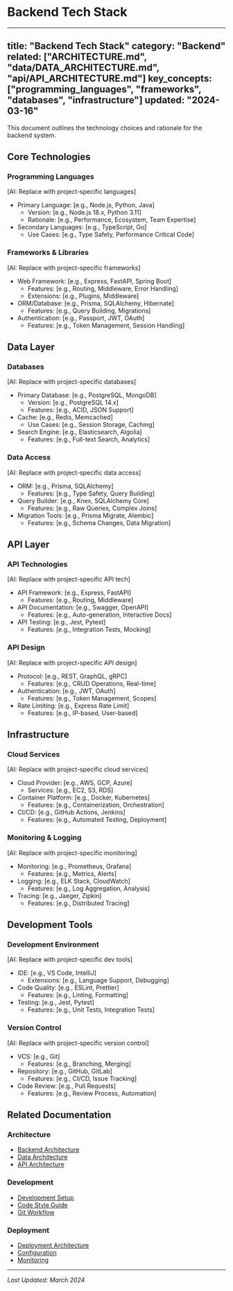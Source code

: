 # Backend Tech Stack

---
title: "Backend Tech Stack"
category: "Backend"
related: ["ARCHITECTURE.md", "data/DATA_ARCHITECTURE.md", "api/API_ARCHITECTURE.md"]
key_concepts: ["programming_languages", "frameworks", "databases", "infrastructure"]
updated: "2024-03-16"
---

This document outlines the technology choices and rationale for the backend system.

## Core Technologies

### Programming Languages
[AI: Replace with project-specific languages]
- Primary Language: [e.g., Node.js, Python, Java]
  - Version: [e.g., Node.js 18.x, Python 3.11]
  - Rationale: [e.g., Performance, Ecosystem, Team Expertise]
- Secondary Languages: [e.g., TypeScript, Go]
  - Use Cases: [e.g., Type Safety, Performance Critical Code]

### Frameworks & Libraries
[AI: Replace with project-specific frameworks]
- Web Framework: [e.g., Express, FastAPI, Spring Boot]
  - Features: [e.g., Routing, Middleware, Error Handling]
  - Extensions: [e.g., Plugins, Middleware]
- ORM/Database: [e.g., Prisma, SQLAlchemy, Hibernate]
  - Features: [e.g., Query Building, Migrations]
- Authentication: [e.g., Passport, JWT, OAuth]
  - Features: [e.g., Token Management, Session Handling]

## Data Layer

### Databases
[AI: Replace with project-specific databases]
- Primary Database: [e.g., PostgreSQL, MongoDB]
  - Version: [e.g., PostgreSQL 14.x]
  - Features: [e.g., ACID, JSON Support]
- Cache: [e.g., Redis, Memcached]
  - Use Cases: [e.g., Session Storage, Caching]
- Search Engine: [e.g., Elasticsearch, Algolia]
  - Features: [e.g., Full-text Search, Analytics]

### Data Access
[AI: Replace with project-specific data access]
- ORM: [e.g., Prisma, SQLAlchemy]
  - Features: [e.g., Type Safety, Query Building]
- Query Builder: [e.g., Knex, SQLAlchemy Core]
  - Features: [e.g., Raw Queries, Complex Joins]
- Migration Tools: [e.g., Prisma Migrate, Alembic]
  - Features: [e.g., Schema Changes, Data Migration]

## API Layer

### API Technologies
[AI: Replace with project-specific API tech]
- API Framework: [e.g., Express, FastAPI]
  - Features: [e.g., Routing, Middleware]
- API Documentation: [e.g., Swagger, OpenAPI]
  - Features: [e.g., Auto-generation, Interactive Docs]
- API Testing: [e.g., Jest, Pytest]
  - Features: [e.g., Integration Tests, Mocking]

### API Design
[AI: Replace with project-specific API design]
- Protocol: [e.g., REST, GraphQL, gRPC]
  - Features: [e.g., CRUD Operations, Real-time]
- Authentication: [e.g., JWT, OAuth]
  - Features: [e.g., Token Management, Scopes]
- Rate Limiting: [e.g., Express Rate Limit]
  - Features: [e.g., IP-based, User-based]

## Infrastructure

### Cloud Services
[AI: Replace with project-specific cloud services]
- Cloud Provider: [e.g., AWS, GCP, Azure]
  - Services: [e.g., EC2, S3, RDS]
- Container Platform: [e.g., Docker, Kubernetes]
  - Features: [e.g., Containerization, Orchestration]
- CI/CD: [e.g., GitHub Actions, Jenkins]
  - Features: [e.g., Automated Testing, Deployment]

### Monitoring & Logging
[AI: Replace with project-specific monitoring]
- Monitoring: [e.g., Prometheus, Grafana]
  - Features: [e.g., Metrics, Alerts]
- Logging: [e.g., ELK Stack, CloudWatch]
  - Features: [e.g., Log Aggregation, Analysis]
- Tracing: [e.g., Jaeger, Zipkin]
  - Features: [e.g., Distributed Tracing]

## Development Tools

### Development Environment
[AI: Replace with project-specific dev tools]
- IDE: [e.g., VS Code, IntelliJ]
  - Extensions: [e.g., Language Support, Debugging]
- Code Quality: [e.g., ESLint, Prettier]
  - Features: [e.g., Linting, Formatting]
- Testing: [e.g., Jest, Pytest]
  - Features: [e.g., Unit Tests, Integration Tests]

### Version Control
[AI: Replace with project-specific version control]
- VCS: [e.g., Git]
  - Features: [e.g., Branching, Merging]
- Repository: [e.g., GitHub, GitLab]
  - Features: [e.g., CI/CD, Issue Tracking]
- Code Review: [e.g., Pull Requests]
  - Features: [e.g., Review Process, Automation]

## Related Documentation

### Architecture
- [Backend Architecture](ARCHITECTURE.md)
- [Data Architecture](data/DATA_ARCHITECTURE.md)
- [API Architecture](api/API_ARCHITECTURE.md)

### Development
- [Development Setup](../development/SETUP.md)
- [Code Style Guide](../standards/CODE_STYLE.md)
- [Git Workflow](../standards/GIT_WORKFLOW.md)

### Deployment
- [Deployment Architecture](../deployment/ARCHITECTURE.md)
- [Configuration](../deployment/configuration/SYSTEM.md)
- [Monitoring](../deployment/operations/MONITORING.md)

---

*Last Updated: March 2024* 